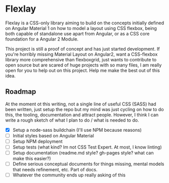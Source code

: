 # Flexlay

Flexlay is a CSS-only library aiming to build on the concepts initially defined on Angular Material 1 on how to model a layout using CSS flexbox, being both capable of standalone use apart from Angular, or as a CSS core foundation for a Angular 2 Module.

This project is still a proof of concept and has just started development. If you're horribly missing Material Layout on Angular2, want a CSS-flexbox library more comprehensive than flexboxgrid, just wants to contribute to open source but are scared of huge projects with so many files, I am really open for you to help out on this project. Help me make the best out of this idea.

## Roadmap

At the moment ot this writing, not a single line of useful CSS (SASS) had been written, just setup the repo but my mind was just cycling on how to do this, the tooling, documentation and attract people. However, I think I can write a rough sketch of what I plan to do / what is needed to do.

- [X] Setup a node-sass buildchain (I'll use NPM because reasons)
- [ ] Initial styles based on Angular Material
- [ ] Setup NPM deployment
- [ ] Setup tests (what kind? Im not CSS Test Expert. At most, I know linting)
- [ ] Setup documentation (readme.md style? gh-pages style? what can make this easier?)
- [ ] Define serious conceptual documents for things missing, mental models that needs refinement, etc. Part of docs.
- [ ] Whatever the community ends up really asking of this
